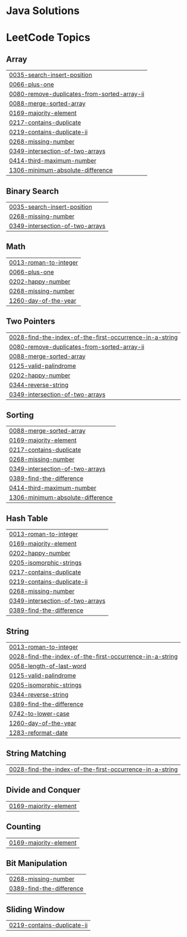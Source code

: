 # Java Solutions

<!---LeetCode Topics Start-->
# LeetCode Topics
## Array
|  |
| ------- |
| [0035-search-insert-position](https://github.com/GyanaGRS/test1/tree/master/0035-search-insert-position) |
| [0066-plus-one](https://github.com/GyanaGRS/test1/tree/master/0066-plus-one) |
| [0080-remove-duplicates-from-sorted-array-ii](https://github.com/GyanaGRS/test1/tree/master/0080-remove-duplicates-from-sorted-array-ii) |
| [0088-merge-sorted-array](https://github.com/GyanaGRS/test1/tree/master/0088-merge-sorted-array) |
| [0169-majority-element](https://github.com/GyanaGRS/test1/tree/master/0169-majority-element) |
| [0217-contains-duplicate](https://github.com/GyanaGRS/test1/tree/master/0217-contains-duplicate) |
| [0219-contains-duplicate-ii](https://github.com/GyanaGRS/test1/tree/master/0219-contains-duplicate-ii) |
| [0268-missing-number](https://github.com/GyanaGRS/test1/tree/master/0268-missing-number) |
| [0349-intersection-of-two-arrays](https://github.com/GyanaGRS/test1/tree/master/0349-intersection-of-two-arrays) |
| [0414-third-maximum-number](https://github.com/GyanaGRS/test1/tree/master/0414-third-maximum-number) |
| [1306-minimum-absolute-difference](https://github.com/GyanaGRS/test1/tree/master/1306-minimum-absolute-difference) |
## Binary Search
|  |
| ------- |
| [0035-search-insert-position](https://github.com/GyanaGRS/test1/tree/master/0035-search-insert-position) |
| [0268-missing-number](https://github.com/GyanaGRS/test1/tree/master/0268-missing-number) |
| [0349-intersection-of-two-arrays](https://github.com/GyanaGRS/test1/tree/master/0349-intersection-of-two-arrays) |
## Math
|  |
| ------- |
| [0013-roman-to-integer](https://github.com/GyanaGRS/test1/tree/master/0013-roman-to-integer) |
| [0066-plus-one](https://github.com/GyanaGRS/test1/tree/master/0066-plus-one) |
| [0202-happy-number](https://github.com/GyanaGRS/test1/tree/master/0202-happy-number) |
| [0268-missing-number](https://github.com/GyanaGRS/test1/tree/master/0268-missing-number) |
| [1260-day-of-the-year](https://github.com/GyanaGRS/test1/tree/master/1260-day-of-the-year) |
## Two Pointers
|  |
| ------- |
| [0028-find-the-index-of-the-first-occurrence-in-a-string](https://github.com/GyanaGRS/test1/tree/master/0028-find-the-index-of-the-first-occurrence-in-a-string) |
| [0080-remove-duplicates-from-sorted-array-ii](https://github.com/GyanaGRS/test1/tree/master/0080-remove-duplicates-from-sorted-array-ii) |
| [0088-merge-sorted-array](https://github.com/GyanaGRS/test1/tree/master/0088-merge-sorted-array) |
| [0125-valid-palindrome](https://github.com/GyanaGRS/test1/tree/master/0125-valid-palindrome) |
| [0202-happy-number](https://github.com/GyanaGRS/test1/tree/master/0202-happy-number) |
| [0344-reverse-string](https://github.com/GyanaGRS/test1/tree/master/0344-reverse-string) |
| [0349-intersection-of-two-arrays](https://github.com/GyanaGRS/test1/tree/master/0349-intersection-of-two-arrays) |
## Sorting
|  |
| ------- |
| [0088-merge-sorted-array](https://github.com/GyanaGRS/test1/tree/master/0088-merge-sorted-array) |
| [0169-majority-element](https://github.com/GyanaGRS/test1/tree/master/0169-majority-element) |
| [0217-contains-duplicate](https://github.com/GyanaGRS/test1/tree/master/0217-contains-duplicate) |
| [0268-missing-number](https://github.com/GyanaGRS/test1/tree/master/0268-missing-number) |
| [0349-intersection-of-two-arrays](https://github.com/GyanaGRS/test1/tree/master/0349-intersection-of-two-arrays) |
| [0389-find-the-difference](https://github.com/GyanaGRS/test1/tree/master/0389-find-the-difference) |
| [0414-third-maximum-number](https://github.com/GyanaGRS/test1/tree/master/0414-third-maximum-number) |
| [1306-minimum-absolute-difference](https://github.com/GyanaGRS/test1/tree/master/1306-minimum-absolute-difference) |
## Hash Table
|  |
| ------- |
| [0013-roman-to-integer](https://github.com/GyanaGRS/test1/tree/master/0013-roman-to-integer) |
| [0169-majority-element](https://github.com/GyanaGRS/test1/tree/master/0169-majority-element) |
| [0202-happy-number](https://github.com/GyanaGRS/test1/tree/master/0202-happy-number) |
| [0205-isomorphic-strings](https://github.com/GyanaGRS/test1/tree/master/0205-isomorphic-strings) |
| [0217-contains-duplicate](https://github.com/GyanaGRS/test1/tree/master/0217-contains-duplicate) |
| [0219-contains-duplicate-ii](https://github.com/GyanaGRS/test1/tree/master/0219-contains-duplicate-ii) |
| [0268-missing-number](https://github.com/GyanaGRS/test1/tree/master/0268-missing-number) |
| [0349-intersection-of-two-arrays](https://github.com/GyanaGRS/test1/tree/master/0349-intersection-of-two-arrays) |
| [0389-find-the-difference](https://github.com/GyanaGRS/test1/tree/master/0389-find-the-difference) |
## String
|  |
| ------- |
| [0013-roman-to-integer](https://github.com/GyanaGRS/test1/tree/master/0013-roman-to-integer) |
| [0028-find-the-index-of-the-first-occurrence-in-a-string](https://github.com/GyanaGRS/test1/tree/master/0028-find-the-index-of-the-first-occurrence-in-a-string) |
| [0058-length-of-last-word](https://github.com/GyanaGRS/test1/tree/master/0058-length-of-last-word) |
| [0125-valid-palindrome](https://github.com/GyanaGRS/test1/tree/master/0125-valid-palindrome) |
| [0205-isomorphic-strings](https://github.com/GyanaGRS/test1/tree/master/0205-isomorphic-strings) |
| [0344-reverse-string](https://github.com/GyanaGRS/test1/tree/master/0344-reverse-string) |
| [0389-find-the-difference](https://github.com/GyanaGRS/test1/tree/master/0389-find-the-difference) |
| [0742-to-lower-case](https://github.com/GyanaGRS/test1/tree/master/0742-to-lower-case) |
| [1260-day-of-the-year](https://github.com/GyanaGRS/test1/tree/master/1260-day-of-the-year) |
| [1283-reformat-date](https://github.com/GyanaGRS/test1/tree/master/1283-reformat-date) |
## String Matching
|  |
| ------- |
| [0028-find-the-index-of-the-first-occurrence-in-a-string](https://github.com/GyanaGRS/test1/tree/master/0028-find-the-index-of-the-first-occurrence-in-a-string) |
## Divide and Conquer
|  |
| ------- |
| [0169-majority-element](https://github.com/GyanaGRS/test1/tree/master/0169-majority-element) |
## Counting
|  |
| ------- |
| [0169-majority-element](https://github.com/GyanaGRS/test1/tree/master/0169-majority-element) |
## Bit Manipulation
|  |
| ------- |
| [0268-missing-number](https://github.com/GyanaGRS/test1/tree/master/0268-missing-number) |
| [0389-find-the-difference](https://github.com/GyanaGRS/test1/tree/master/0389-find-the-difference) |
## Sliding Window
|  |
| ------- |
| [0219-contains-duplicate-ii](https://github.com/GyanaGRS/test1/tree/master/0219-contains-duplicate-ii) |
<!---LeetCode Topics End-->
